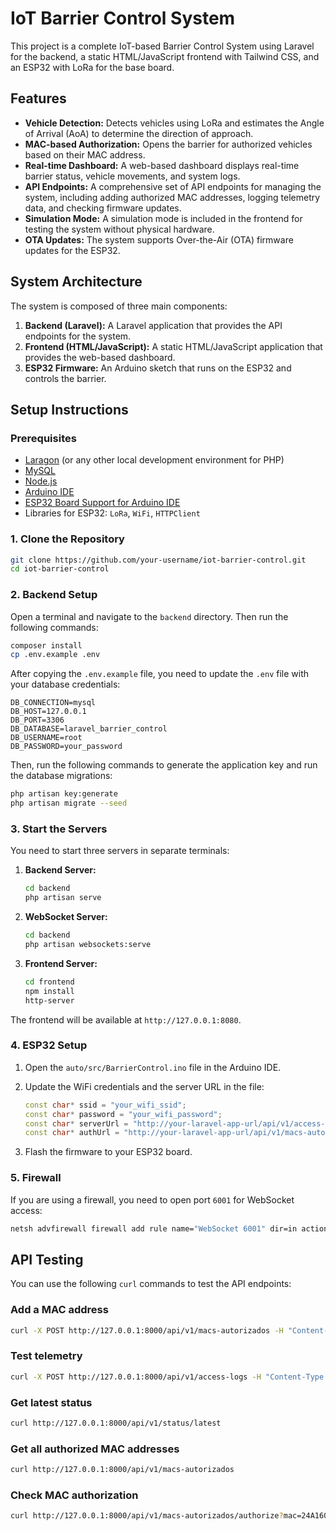 # IoT Barrier Control System

This project is a complete IoT-based Barrier Control System using Laravel for the backend, a static HTML/JavaScript frontend with Tailwind CSS, and an ESP32 with LoRa for the base board.

## Features

-   **Vehicle Detection:** Detects vehicles using LoRa and estimates the Angle of Arrival (AoA) to determine the direction of approach.
-   **MAC-based Authorization:** Opens the barrier for authorized vehicles based on their MAC address.
-   **Real-time Dashboard:** A web-based dashboard displays real-time barrier status, vehicle movements, and system logs.
-   **API Endpoints:** A comprehensive set of API endpoints for managing the system, including adding authorized MAC addresses, logging telemetry data, and checking firmware updates.
-   **Simulation Mode:** A simulation mode is included in the frontend for testing the system without physical hardware.
-   **OTA Updates:** The system supports Over-the-Air (OTA) firmware updates for the ESP32.

## System Architecture

The system is composed of three main components:

1.  **Backend (Laravel):** A Laravel application that provides the API endpoints for the system.
2.  **Frontend (HTML/JavaScript):** A static HTML/JavaScript application that provides the web-based dashboard.
3.  **ESP32 Firmware:** An Arduino sketch that runs on the ESP32 and controls the barrier.

## Setup Instructions

### Prerequisites

-   [Laragon](https://laragon.org/download/) (or any other local development environment for PHP)
-   [MySQL](https://www.mysql.com/downloads/)
-   [Node.js](https://nodejs.org/en/download/)
-   [Arduino IDE](https://www.arduino.cc/en/software)
-   [ESP32 Board Support for Arduino IDE](https://docs.espressif.com/projects/arduino-esp32/en/latest/installing.html)
-   Libraries for ESP32: `LoRa`, `WiFi`, `HTTPClient`

### 1. Clone the Repository

```bash
git clone https://github.com/your-username/iot-barrier-control.git
cd iot-barrier-control
```

### 2. Backend Setup

Open a terminal and navigate to the `backend` directory. Then run the following commands:

```bash
composer install
cp .env.example .env
```

After copying the `.env.example` file, you need to update the `.env` file with your database credentials:

```
DB_CONNECTION=mysql
DB_HOST=127.0.0.1
DB_PORT=3306
DB_DATABASE=laravel_barrier_control
DB_USERNAME=root
DB_PASSWORD=your_password
```

Then, run the following commands to generate the application key and run the database migrations:

```bash
php artisan key:generate
php artisan migrate --seed
```

### 3. Start the Servers

You need to start three servers in separate terminals:

1.  **Backend Server:**
    ```bash
    cd backend
    php artisan serve
    ```

2.  **WebSocket Server:**
    ```bash
    cd backend
    php artisan websockets:serve
    ```

3.  **Frontend Server:**
    ```bash
    cd frontend
    npm install
    http-server
    ```

The frontend will be available at `http://127.0.0.1:8080`.

### 4. ESP32 Setup

1.  Open the `auto/src/BarrierControl.ino` file in the Arduino IDE.
2.  Update the WiFi credentials and the server URL in the file:

    ```c++
    const char* ssid = "your_wifi_ssid";
    const char* password = "your_wifi_password";
    const char* serverUrl = "http://your-laravel-app-url/api/v1/access-logs";
    const char* authUrl = "http://your-laravel-app-url/api/v1/macs-autorizados/authorize";
    ```

3.  Flash the firmware to your ESP32 board.

### 5. Firewall

If you are using a firewall, you need to open port `6001` for WebSocket access:

```bash
netsh advfirewall firewall add rule name="WebSocket 6001" dir=in action=allow protocol=TCP localport=6001
```

## API Testing

You can use the following `curl` commands to test the API endpoints:

### Add a MAC address

```bash
curl -X POST http://127.0.0.1:8000/api/v1/macs-autorizados -H "Content-Type: application/json" -d '{"mac":"24A160123456","placa":"ABC123"}'
```

### Test telemetry

```bash
curl -X POST http://127.0.0.1:8000/api/v1/access-logs -H "Content-Type: application/json" -d '{"mac":"24A160123456","direcao":"NS","datahora":"2025-07-16 01:49:00","status":"AUTORIZADO"}'
```

### Get latest status

```bash
curl http://127.0.0.1:8000/api/v1/status/latest
```

### Get all authorized MAC addresses

```bash
curl http://127.0.0.1:8000/api/v1/macs-autorizados
```

### Check MAC authorization

```bash
curl http://127.0.0.1:8000/api/v1/macs-autorizados/authorize?mac=24A160123456
```

